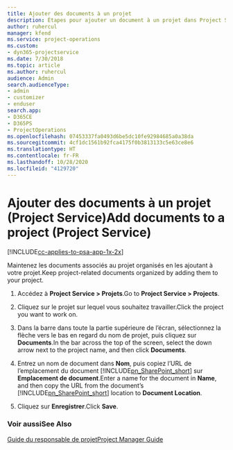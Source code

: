 ```yaml
---
title: Ajouter des documents à un projet
description: Étapes pour ajouter un document à un projet dans Project Service
author: ruhercul
manager: kfend
ms.service: project-operations
ms.custom:
- dyn365-projectservice
ms.date: 7/30/2018
ms.topic: article
ms.author: ruhercul
audience: Admin
search.audienceType:
- admin
- customizer
- enduser
search.app:
- D365CE
- D365PS
- ProjectOperations
ms.openlocfilehash: 07453337fa0493d6be5dc10fe92984685a0a38da
ms.sourcegitcommit: 4cf1dc1561b92fca4175f0b3813133c5e63ce8e6
ms.translationtype: HT
ms.contentlocale: fr-FR
ms.lasthandoff: 10/28/2020
ms.locfileid: "4129720"
---
```

# <a name="add-documents-to-a-project-project-service"></a><span data-ttu-id="bc5ab-103">Ajouter des documents à un projet (Project Service)</span><span class="sxs-lookup"><span data-stu-id="bc5ab-103">Add documents to a project (Project Service)</span></span>

[!INCLUDE[cc-applies-to-psa-app-1x-2x](../includes/cc-applies-to-psa-app-1x-2x.md)]

<span data-ttu-id="bc5ab-104">Maintenez les documents associés au projet organisés en les ajoutant à votre projet.</span><span class="sxs-lookup"><span data-stu-id="bc5ab-104">Keep project-related documents organized by adding them to your project.</span></span>  
  
1. <span data-ttu-id="bc5ab-105">Accédez à **Project Service > Projets**.</span><span class="sxs-lookup"><span data-stu-id="bc5ab-105">Go to **Project Service > Projects**.</span></span>  
  
2. <span data-ttu-id="bc5ab-106">Cliquez sur le projet sur lequel vous souhaitez travailler.</span><span class="sxs-lookup"><span data-stu-id="bc5ab-106">Click the project you want to work on.</span></span>  
  
3. <span data-ttu-id="bc5ab-107">Dans la barre dans toute la partie supérieure de l’écran, sélectionnez la flèche vers le bas en regard du nom de projet, puis cliquez sur **Documents**.</span><span class="sxs-lookup"><span data-stu-id="bc5ab-107">In the bar across the top of the screen, select the down arrow next to the project name, and then click **Documents**.</span></span>  
  
4. <span data-ttu-id="bc5ab-108">Entrez un nom de document dans **Nom**, puis copiez l’URL de l’emplacement du document [!INCLUDE[pn_SharePoint_short](../includes/pn-sharepoint-short.md)] sur **Emplacement de document**.</span><span class="sxs-lookup"><span data-stu-id="bc5ab-108">Enter a name for the document in **Name**,  and then copy the URL from the document’s [!INCLUDE[pn_SharePoint_short](../includes/pn-sharepoint-short.md)] location to **Document Location**.</span></span>  
  
5. <span data-ttu-id="bc5ab-109">Cliquez sur **Enregistrer**.</span><span class="sxs-lookup"><span data-stu-id="bc5ab-109">Click **Save**.</span></span>  
  
### <a name="see-also"></a><span data-ttu-id="bc5ab-110">Voir aussi</span><span class="sxs-lookup"><span data-stu-id="bc5ab-110">See Also</span></span>  
 [<span data-ttu-id="bc5ab-111">Guide du responsable de projet</span><span class="sxs-lookup"><span data-stu-id="bc5ab-111">Project Manager Guide</span></span>](../psa/project-manager-guide.md)
